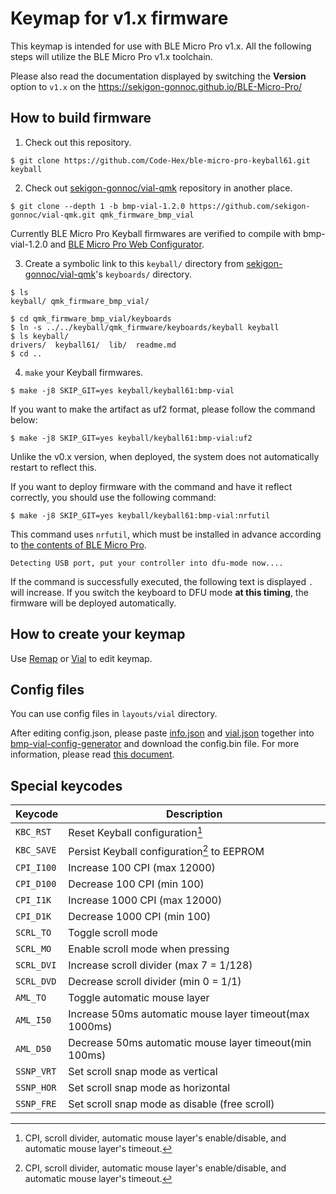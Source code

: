 
# Keymap for v1.x firmware

This keymap is intended for use with BLE Micro Pro v1.x. All the following steps will utilize the BLE Micro Pro v1.x toolchain.

Please also read the documentation displayed by switching the **Version** option to `v1.x` on the https://sekigon-gonnoc.github.io/BLE-Micro-Pro/

## How to build firmware

1. Check out this repository.

```console
$ git clone https://github.com/Code-Hex/ble-micro-pro-keyball61.git keyball
```

2. Check out [sekigon-gonnoc/vial-qmk](https://github.com/sekigon-gonnoc/vial-qmk) repository in another place.

```console
$ git clone --depth 1 -b bmp-vial-1.2.0 https://github.com/sekigon-gonnoc/vial-qmk.git qmk_firmware_bmp_vial
```

Currently BLE Micro Pro Keyball firmwares are verified to compile with bmp-vial-1.2.0 and [BLE Micro Pro Web Configurator](https://sekigon-gonnoc.github.io/BLE-Micro-Pro-WebConfigurator/).

3. Create a symbolic link to this `keyball/` directory from [sekigon-gonnoc/vial-qmk](https://github.com/sekigon-gonnoc/vial-qmk)'s `keyboards/` directory.

```console
$ ls
keyball/ qmk_firmware_bmp_vial/

$ cd qmk_firmware_bmp_vial/keyboards
$ ln -s ../../keyball/qmk_firmware/keyboards/keyball keyball
$ ls keyball/
drivers/  keyball61/  lib/  readme.md
$ cd ..
```

4. `make` your Keyball firmwares.

```console
$ make -j8 SKIP_GIT=yes keyball/keyball61:bmp-vial
```

If you want to make the artifact as uf2 format, please follow the command below:

```console
$ make -j8 SKIP_GIT=yes keyball/keyball61:bmp-vial:uf2
```

Unlike the v0.x version, when deployed, the system does not automatically restart to reflect this. 

If you want to deploy firmware with the command and have it reflect correctly, you should use the following command:

```console
$ make -j8 SKIP_GIT=yes keyball/keyball61:bmp-vial:nrfutil
```

This command uses `nrfutil`, which must be installed in advance according to [the contents of BLE Micro Pro](https://sekigon-gonnoc.github.io/BLE-Micro-Pro/#/build_firmware).


```console
Detecting USB port, put your controller into dfu-mode now....
```

If the command is successfully executed, the following text is displayed `.` will increase. If you switch the keyboard to DFU mode **at this timing**, the firmware will be deployed automatically.

## How to create your keymap

Use [Remap](https://remap-keys.app/) or [Vial](https://vial.rocks/) to edit keymap.

## Config files

You can use config files in `layouts/vial` directory.

After editing config.json, please paste [info.json](https://github.com/Code-Hex/ble-micro-pro-keyball61/blob/main/qmk_firmware/keyboards/keyball/info.json) and [vial.json](https://github.com/Code-Hex/ble-micro-pro-keyball61/blob/main/qmk_firmware/keyboards/keyball/keyball61/keymaps/bmp-vial/vial.json) together into [bmp-vial-config-generator](https://sekigon-gonnoc.github.io/bmp-vial-config-generator/) and download the config.bin file. For more information, please read [this document](https://sekigon-gonnoc.github.io/BLE-Micro-Pro/#/about_config_files). 

## Special keycodes

Keycode    |Description
------------|------------------------------------------------------------------
`KBC_RST`  | Reset Keyball configuration[^1]
`KBC_SAVE` | Persist Keyball configuration[^1] to EEPROM
`CPI_I100` | Increase 100 CPI (max 12000)
`CPI_D100` | Decrease 100 CPI (min 100)
`CPI_I1K`  | Increase 1000 CPI (max 12000)
`CPI_D1K`  | Decrease 1000 CPI (min 100)
`SCRL_TO`  | Toggle scroll mode
`SCRL_MO`  | Enable scroll mode when pressing
`SCRL_DVI` | Increase scroll divider (max 7 = 1/128)
`SCRL_DVD` | Decrease scroll divider (min 0 = 1/1)
`AML_TO`   | Toggle automatic mouse layer
`AML_I50`  | Increase 50ms automatic mouse layer timeout(max 1000ms)
`AML_D50`  | Decrease 50ms automatic mouse layer timeout(min 100ms)
`SSNP_VRT` | Set scroll snap mode as vertical
`SSNP_HOR` | Set scroll snap mode as horizontal
`SSNP_FRE` | Set scroll snap mode as disable (free scroll)

[^1]: CPI, scroll divider, automatic mouse layer's enable/disable, and automatic mouse layer's timeout.


